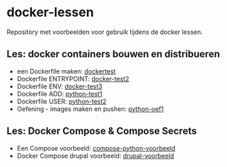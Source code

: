 # docker-lessen

Repository met voorbeelden voor gebruik tijdens de docker lessen.

## Les: docker containers bouwen en distribueren
- een Dockerfile maken: [dockertest](/dockertest)
- Dockerfile ENTRYPOINT: [docker-test2](/docker-test2)
- Dockerfile ENV: [docker-test3](/docker-test2)
- Dockerfile ADD: [python-test1](/python-test1)
- Dockerfile USER: [python-test2](/python-test2)
- Oefening - images maken en pushen: [python-oef1](/python-oef1)

## Les: Docker Compose & Compose Secrets
- Een Compose voorbeeld: [compose-python-voorbeeld](/compose-python-voorbeeld)
- Docker Compose drupal voorbeeld: [drupal-voorbeeld](/drupal-voorbeeld)
